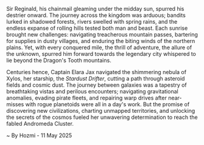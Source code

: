 
Sir Reginald, his chainmail gleaming under the midday sun, spurred his destrier onward.  The journey across the kingdom was arduous; bandits lurked in shadowed forests, rivers swelled with spring rains, and the endless expanse of rolling hills tested both man and beast.  Each sunrise brought new challenges: navigating treacherous mountain passes, bartering for supplies in dusty villages, and enduring the biting winds of the northern plains.  Yet, with every conquered mile, the thrill of adventure, the allure of the unknown, spurred him forward towards the legendary city whispered to lie beyond the Dragon's Tooth mountains.


Centuries hence, Captain Elara Jax navigated the shimmering nebula of Xylos, her starship, the *Stardust Drifter*, cutting a path through asteroid fields and cosmic dust.  The journey between galaxies was a tapestry of breathtaking vistas and perilous encounters;  navigating gravitational anomalies, evading pirate fleets, and repairing warp drives after near-misses with rogue planetoids were all in a day's work.  But the promise of discovering new civilizations, charting unmapped territories, and unlocking the secrets of the cosmos fueled her unwavering determination to reach the fabled Andromeda Cluster.

~ By Hozmi - 11 May 2025
